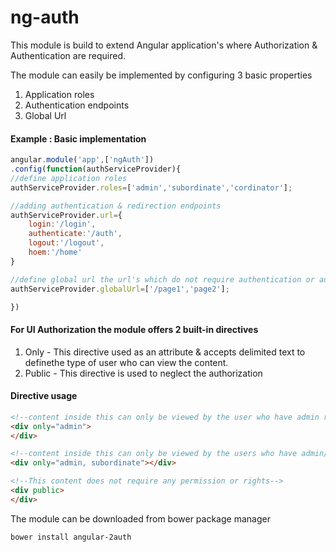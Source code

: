 # ng-auth
This module is build to extend Angular application's where Authorization & Authentication are required.

The module can easily be implemented by configuring 3 basic properties			
1. Application roles 		
2. Authentication endpoints 	
3. Global Url		

#### Example : Basic implementation 		  
```javascript
angular.module('app',['ngAuth'])
.config(function(authServiceProvider){
//define application roles
authServiceProvider.roles=['admin','subordinate','cordinator'];

//adding authentication & redirection endpoints
authServiceProvider.url={
	login:'/login',
	authenticate:'/auth',
	logout:'/logout',
	hoem:'/home'
}

//define global url the url's which do not require authentication or authorization
authServiceProvider.globalUrl=['/page1','page2'];

})
```
#### For UI Authorization the module offers 2 built-in directives
1. Only - This directive used as an attribute &  accepts delimited text to definethe type of user who can view the content.
2. Public - This directive is used to neglect the authorization

#### Directive usage 
```html
<!--content inside this can only be viewed by the user who have admin rights -->
<div only="admin">
</div>

<!--content inside this can only be viewed by the users who have admin/subordinate rights -->
<div only="admin, subordinate"></div>
```

```html
<!--This content does not require any permission or rights-->
<div public>
</div>
```

The module can be downloaded from bower package manager
```shell
bower install angular-2auth
```

